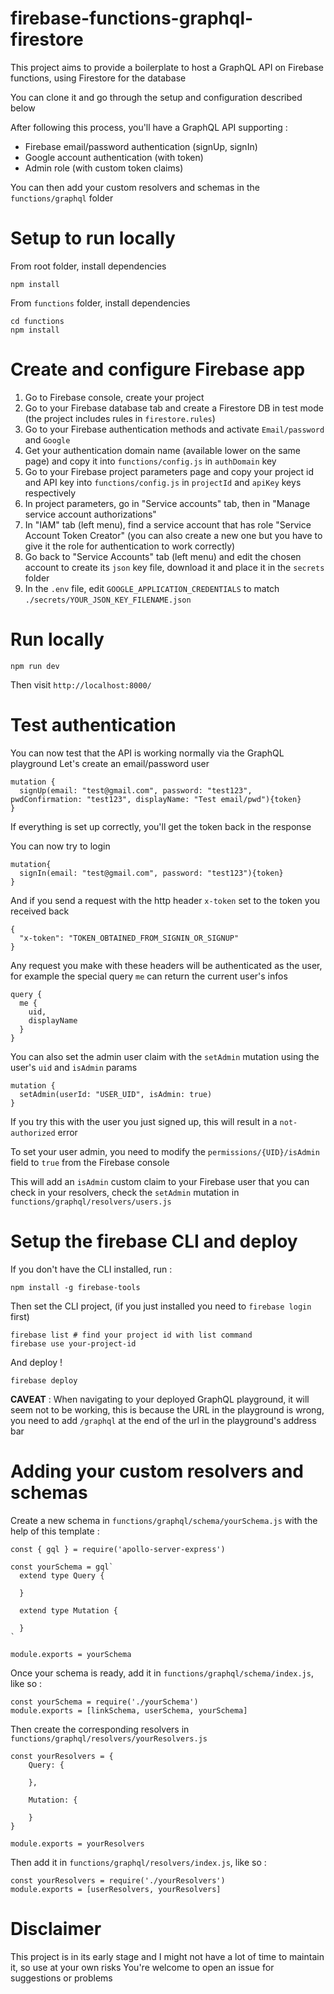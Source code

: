 # firebase-functions-graphql-firestore
This project aims to provide a boilerplate to host a GraphQL API on Firebase functions, using Firestore for the database

You can clone it and go through the setup and configuration described below

After following this process, you'll have a GraphQL API supporting :
- Firebase email/password authentication (signUp, signIn)
- Google account authentication (with token)
- Admin role (with custom token claims)

You can then add your custom resolvers and schemas in the `functions/graphql` folder


# Setup to run locally
From root folder, install dependencies
```
npm install
```

From `functions` folder, install dependencies
```
cd functions
npm install
```

# Create and configure Firebase app
1. Go to Firebase console, create your project
2. Go to your Firebase database tab and create a Firestore DB in test mode (the project includes rules in `firestore.rules`)
3. Go to your Firebase authentication methods and activate `Email/password` and `Google`
4. Get your authentication domain name (available lower on the same page) and copy it into `functions/config.js` in `authDomain` key
5. Go to your Firebase project parameters page and copy your project id and API key into `functions/config.js` in `projectId` and `apiKey` keys respectively
6. In project parameters, go in "Service accounts" tab, then in "Manage service account authorizations"
7. In "IAM" tab (left menu), find a service account that has role "Service Account Token Creator" (you can also create a new one but you have to give it the role for authentication to work correctly)
8. Go back to "Service Accounts" tab (left menu) and edit the chosen account to create its `json` key file, download it and place it in the `secrets` folder
9. In the `.env` file, edit `GOOGLE_APPLICATION_CREDENTIALS` to match `./secrets/YOUR_JSON_KEY_FILENAME.json`

# Run locally
```
npm run dev
```
Then visit `http://localhost:8000/`

# Test authentication
You can now test that the API is working normally via the GraphQL playground
Let's create an email/password user
```
mutation {
  signUp(email: "test@gmail.com", password: "test123", pwdConfirmation: "test123", displayName: "Test email/pwd"){token}
}
````
If everything is set up correctly, you'll get the token back in the response

You can now try to login
```
mutation{
  signIn(email: "test@gmail.com", password: "test123"){token}
}
```

And if you send a request with the http header `x-token` set to the token you received back
```
{
  "x-token": "TOKEN_OBTAINED_FROM_SIGNIN_OR_SIGNUP"
}
```

Any request you make with these headers will be authenticated as the user, for example the special query `me` can return the current user's infos
```
query {
  me {
    uid,
    displayName
  }
}
```

You can also set the admin user claim with the `setAdmin` mutation using the user's `uid` and `isAdmin` params
```
mutation {
  setAdmin(userId: "USER_UID", isAdmin: true)
}
```
If you try this with the user you just signed up, this will result in a `not-authorized` error

To set your user admin, you need to modify the `permissions/{UID}/isAdmin` field to `true` from the Firebase console

This will add an `isAdmin` custom claim to your Firebase user that you can check in your resolvers, check the `setAdmin` mutation in `functions/graphql/resolvers/users.js`

# Setup the firebase CLI and deploy
If you don't have the CLI installed, run :
```
npm install -g firebase-tools
```
Then set the CLI project, (if you just installed you need to `firebase login` first)
```
firebase list # find your project id with list command
firebase use your-project-id
```
And deploy !
```
firebase deploy
```
**CAVEAT** : When navigating to your deployed GraphQL playground, it will seem not to be working, this is because the URL in the playground is wrong, you need to add `/graphql` at the end of the url in the playground's address bar

# Adding your custom resolvers and schemas
Create a new schema in `functions/graphql/schema/yourSchema.js` with the help of this template :
```
const { gql } = require('apollo-server-express')

const yourSchema = gql`
  extend type Query {
 
  }

  extend type Mutation {
   
  }
`

module.exports = yourSchema
```
Once your schema is ready, add it in `functions/graphql/schema/index.js`, like so :
```
const yourSchema = require('./yourSchema')
module.exports = [linkSchema, userSchema, yourSchema]
```

Then create the corresponding resolvers in `functions/graphql/resolvers/yourResolvers.js`
```
const yourResolvers = {
    Query: {

    },

    Mutation: {

    }
}

module.exports = yourResolvers
```
Then add it in `functions/graphql/resolvers/index.js`, like so :
```
const yourResolvers = require('./yourResolvers')
module.exports = [userResolvers, yourResolvers]
```


# Disclaimer
This project is in its early stage and I might not have a lot of time to maintain it, so use at your own risks
You're welcome to open an issue for suggestions or problems



